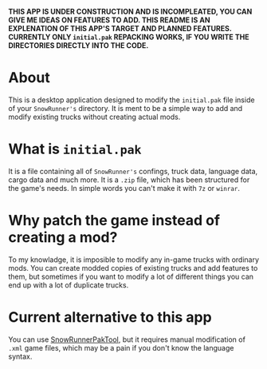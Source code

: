 **THIS APP IS UNDER CONSTRUCTION AND IS INCOMPLEATED, YOU CAN GIVE ME IDEAS ON FEATURES TO ADD. THIS README IS AN EXPLENATION OF THIS APP'S TARGET AND PLANNED FEATURES. CURRENTLY ONLY `initial.pak` REPACKING WORKS, IF YOU WRITE THE DIRECTORIES DIRECTLY INTO THE CODE.**
# About
This is a desktop application designed to modify the `initial.pak` file inside of your `SnowRunner's` directory. It is ment to be a simple way to add and modify existing trucks without creating actual mods.
# What is `initial.pak`
It is a file containing all of `SnowRunner's` confings, truck data, language data, cargo data and much more. It is a `.zip` file, which has been structured for the game's needs. In simple words you can't make it with `7z` or `winrar`.
# Why patch the game instead of creating a mod?
To my knowladge, it is imposible to modify any in-game trucks with ordinary mods. You can create modded copies of existing trucks and add features to them, but sometimes if you want to modify a lot of different things you can end up with a lot of duplicate trucks.
# Current alternative to this app
You can use [SnowRunnerPakTool](https://github.com/Bartixix/SnowRunnerTools), but it requires manual modification of `.xml` game files, which may be a pain if you don't know the language syntax.
